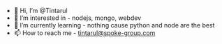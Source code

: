 - 👋 Hi, I’m @Tintarul
- 👀 I’m interested in - nodejs, mongo, webdev
- 🌱 I’m currently learning - nothing cause python and node are the best
- 📫 How to reach me - tintarul@spoke-group.com

